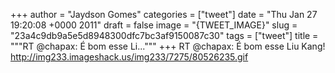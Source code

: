 
+++
author = "Jaydson Gomes"
categories = ["tweet"]
date = "Thu Jan 27 19:20:08 +0000 2011"
draft = false
image = "{TWEET_IMAGE}"
slug = "23a4c9db9a5e5d8948300dfc7bc3af9150087c30"
tags = ["tweet"]
title = """RT @chapax: É bom esse Li..."""
+++
RT @chapax: É bom esse Liu Kang! http://img233.imageshack.us/img233/7275/80526235.gif

